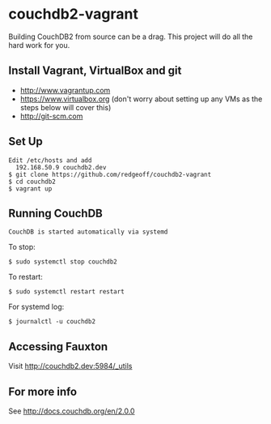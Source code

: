 # couchdb2-vagrant

Building CouchDB2 from source can be a drag. This project will do all the hard work for you.


Install Vagrant, VirtualBox and git
---
* http://www.vagrantup.com
* https://www.virtualbox.org (don't worry about setting up any VMs as the steps below will cover this)
* http://git-scm.com


Set Up
---

    Edit /etc/hosts and add
      192.168.50.9 couchdb2.dev
    $ git clone https://github.com/redgeoff/couchdb2-vagrant
    $ cd couchdb2
    $ vagrant up


Running CouchDB
---

    CouchDB is started automatically via systemd

To stop:

    $ sudo systemctl stop couchdb2

To restart:

    $ sudo systemctl restart restart

For systemd log:

    $ journalctl -u couchdb2


Accessing Fauxton
---

Visit http://couchdb2.dev:5984/_utils


For more info
---

See http://docs.couchdb.org/en/2.0.0
